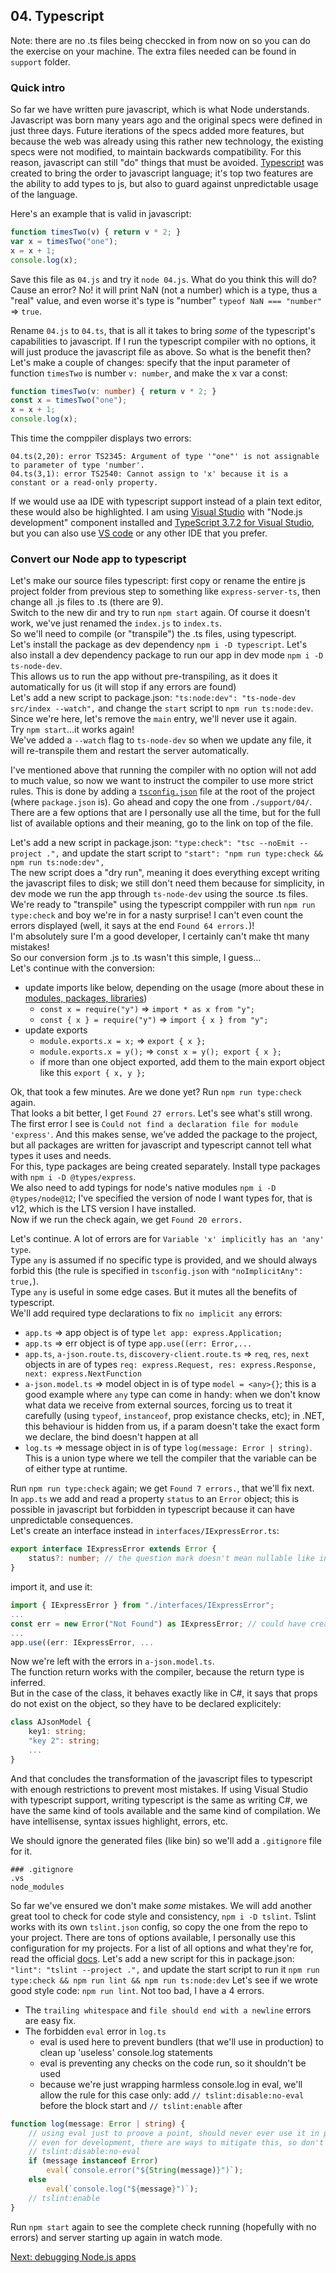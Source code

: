 ## 04. Typescript

Note: there are no .ts files being checcked in from now on so you can do the exercise on your machine. The extra files needed can be found in `support` folder.

### Quick intro

So far we have written pure javascript, which is what Node understands.
Javascript was born many years ago and the original specs were defined in just three days.
Future iterations of the specs added more features, but because the web was already using this rather new technology, the existing specs were not modified, to maintain backwards compatibility.
For this reason, javascript can still "do" things that must be avoided.
[Typescript](https://www.typescriptlang.org/) was created to bring the order to javascript language;
it's top two features are the ability to add types to js, but also to guard against unpredictable usage of the language.

Here's an example that is valid in javascript:

```javascript
function timesTwo(v) { return v * 2; }
var x = timesTwo("one");
x = x + 1;
console.log(x);
```

Save this file as `04.js` and try it `node 04.js`.
What do you think this will do? Cause an error? No! it will print NaN (not a number) which is a type, thus a "real" value, and even worse it's type is "number" `typeof NaN === "number"` => `true`.

Rename `04.js` to `04.ts`, that is all it takes to bring *some* of the typescript's capabilities to javascript.
If I run the typescript compiler with no options, it will just produce the javascript file as above.
So what is the benefit then? Let's make a couple of changes: specify that the input parameter of function `timesTwo` is number `v: number`, and make the x var a const:

```typescript
function timesTwo(v: number) { return v * 2; }
const x = timesTwo("one");
x = x + 1;
console.log(x);
```

This time the comppiler displays two errors:

```shell
04.ts(2,20): error TS2345: Argument of type '"one"' is not assignable to parameter of type 'number'.
04.ts(3,1): error TS2540: Cannot assign to 'x' because it is a constant or a read-only property.
```

If we would use aa IDE with typescript support instead of a plain text editor, these would also be highlighted.
I am using [Visual Studio](https://visualstudio.microsoft.com/downloads/) with "Node.js development" component installed and [TypeScript 3.7.2 for Visual Studio](https://www.typescriptlang.org/index.html#download-links),
but you can also use [VS code](https://code.visualstudio.com/) or any other IDE that you prefer.

### Convert our Node app to typescript

Let's make our source files typescript: first copy or rename the entire js project folder from previous step to something like `express-server-ts`, then change all .js files to .ts (there are 9).  
Switch to the new dir and try to run `npm start` again. Of course it doesn't work, we've just renamed the `index.js` to `index.ts`.  
So we'll need to compile (or "transpile") the .ts files, using typescript.  
Let's install the package as dev dependency `npm i -D typescript`.
Let's also install a dev dependency package to run our app in dev mode `npm i -D ts-node-dev`.  
This allows us to run the app without pre-transpiling, as it does it automatically for us (it will stop if any errors are found)  
Let's add a new script to package.json: `"ts:node:dev": "ts-node-dev src/index --watch",` and change the `start` script to `npm run ts:node:dev`.  
Since we're here, let's remove the `main` entry, we'll never use it again.  
Try `npm start`...it works again!  
We've added a `--watch` flag to `ts-node-dev` so when we update any file, it will re-transpile them and restart the server automatically.

I've mentioned above that running the compiler with no option will not add to much value, so now we want to instruct the compiler to use more strict rules.
This is done by adding a [`tsconfig.json`](https://www.typescriptlang.org/docs/handbook/tsconfig-json.html) file at the root of the project (where `package.json` is).
Go ahead and copy the one from `./support/04/`. There are a few options that are I personally use all the time, but for the full list of available options and their meaning, go to the link on top of the file.

Let's add a new script in package.json: `"type:check": "tsc --noEmit --project .",` and update the start script to `"start": "npm run type:check && npm run ts:node:dev",`  
The new script does a "dry run", meaning it does everything except writing the javascript files to disk; we still don't need them because for simplicity, in dev mode we run the app through `ts-node-dev` using the source .ts files.  
We're ready to "transpile" using the typescript comppiler with run `npm run type:check` and boy we're in for a nasty surprise! I can't even count the errors displayed (well, it says at the end `Found 64 errors.`)!  
I'm absolutely sure I'm a good developer, I certainly can't make tht many mistakes!  
So our conversion form .js to .ts wasn't this simple, I guess...  
Let's continue with the conversion:

- update imports like below, depending on the usage (more about these in [modules, packages, libraries](06-modules-packages-libraries.md))
  - `const x = require("y")` => `import * as x from "y";`
  - `const { x } = require("y")` => `import { x } from "y";`
- update exports
  - `module.exports.x = x;` => `export { x };`
  - `module.exports.x = y();` => `const x = y(); export { x };`
  - if more than one object exported, add them to the main export object like this `export { x, y };`

Ok, that took a few minutes. Are we done yet? Run `npm run type:check` again.  
That looks a bit better, I get `Found 27 errors`. Let's see what's still wrong.  
The first error I see is `Could not find a declaration file for module 'express'`. And this makes sense, we've added the package to the project, but all packages are written for javascript and typescript cannot tell what types it uses and needs.  
For this, type packages are being created separately. Install type packages with `npm i -D @types/express`.  
We also need to add typings for node's native modules `npm i -D @types/node@12`; I've specified the version of node I want types for, that is v12, which is the LTS version I have installed.  
Now if we run the check again, we get `Found 20 errors.`  

Let's continue. A lot of errors are for `Variable 'x' implicitly has an 'any' type`.  
Type `any` is assumed if no specific type is provided, and we should always forbid this (the rule is specified in `tsconfig.json` with `"noImplicitAny": true,`).  
Type `any` is useful in some edge cases. But it mutes all the benefits of typescript.  
We'll add required type declarations to fix `no implicit any` errors:

- `app.ts` => app object is of type `let app: express.Application;`
- `app.ts` => err object is of type `app.use((err: Error,...`
- `app.ts`, `a-json.route.ts`, `discovery-client.route.ts` => `req`, `res`, `next` objects in are of types `req: express.Request, res: express.Response, next: express.NextFunction`
- `a-json.model.ts` => model object in is of type `model = <any>{}`; this is a good example where `any` type can come in handy: when we don't know what data we receive from external sources, forcing us to treat it carefully (using `typeof`, `instanceof`, prop existance checks, etc); in .NET, this behaviour is hidden from us, if a param doesn't take the exact form we declare, the bind doesn't happen at all
- `log.ts` => message object in is of type `log(message: Error | string)`. This is a union type where we tell the compiler that the variable can be of either type at runtime.

Run `npm run type:check` again; we get `Found 7 errors.`, that we'll fix next.  
In `app.ts` we add and read a property `status` to an `Error` object;
this is possible in javascript but forbidden in typescript because it can have unpredictable consequences.  
Let's create an interface instead in `interfaces/IExpressError.ts`:

```typescript
export interface IExpressError extends Error {
    status?: number; // the question mark doesn't mean nullable like in .NET, it means it can be missing (not present at all)
}
```

import it, and use it:

```typescript
import { IExpressError } from "./interfaces/IExpressError";
...
const err = new Error("Not Found") as IExpressError; // could have created a full ExpressError class with a constructor to extend Error instead of the interface
...
app.use((err: IExpressError, ...
```

Now we're left with the errors in `a-json.model.ts`.  
The function return works with the compiler, because the return type is inferred.  
But in the case of the class, it behaves exactly like in C#, it says that props do not exist on the object, so they have to be declared explicitely:

```typescript
class AJsonModel {
    key1: string;
    "key 2": string;
    ...
}
```

And that concludes the transformation of the javascript files to typescript with enough restrictions to prevent most mistakes.
If using Visual Studio with typescript support, writing typescript is the same as writing C#, we have the same kind of tools available and the same kind of compilation. We have intellisense, syntax issues highlight, errors, etc.

We should ignore the generated files (like bin) so we'll add a `.gitignore` file for it.

```git
### .gitignore
.vs
node_modules
```

So far we've ensured we don't make *some* mistakes. We will add another great tool to check for code style and consistency, `npm i -D tslint`.
Tslint works with its own `tslint.json` config, so copy the one from the repo to your project. There are tons of options available, I personally use this configuration for my projects.
For a list of all options and what they're for, read the official [docs](https://palantir.github.io/tslint/rules/).
Let's add a new script for this in package.json: `"lint": "tslint --project .",` and update the start script to run it `npm run type:check && npm run lint && npm run ts:node:dev`
Let's see if we wrote good style code: `npm run lint`.
Not too bad, I have a 4 errors.

- The `trailing whitespace` and `file should end with a newline` errors are easy fix.
- The forbidden `eval` error in `log.ts`
  - eval is used here to prevent bundlers (that we'll use in production) to clean up 'useless' console.log statements
  - eval is preventing any checks on the code run, so it shouldn't be used
  - because we're just wrapping harmless console.log in eval, we'll allow the rule for this case only: add `// tslint:disable:no-eval` before the block start and `// tslint:enable` after

```typescript
function log(message: Error | string) {
    // using eval just to proove a point, should never ever use it in production
    // even for development, there are ways to mitigate this, so don't use it at all
    // tslint:disable:no-eval
    if (message instanceof Error)
        eval(`console.error("${String(message)}")`);
    else
        eval(`console.log("${message}")`);
    // tslint:enable
}
```

Run `npm start` again to see the complete check running (hopefully with no errors) and server starting up again in watch mode.

[Next: debugging Node.js apps](05-debugging.md)
